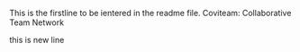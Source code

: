 This is the firstline to be ientered in the readme file. 
Coviteam: Collaborative Team Network

this is new line